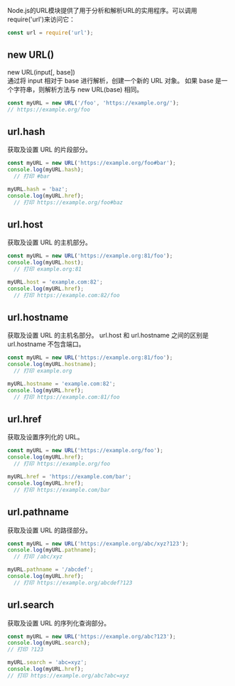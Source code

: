 Node.js的URL模块提供了用于分析和解析URL的实用程序。可以调用require('url')来访问它：
```js
const url = require('url');
```

## new URL()  
new URL(input[, base])  
通过将 input 相对于 base 进行解析，创建一个新的 URL 对象。 如果 base 是一个字符串，则解析方法与 new URL(base) 相同。
```js
const myURL = new URL('/foo', 'https://example.org/');
// https://example.org/foo
```

## url.hash 
获取及设置 URL 的片段部分。
```js
const myURL = new URL('https://example.org/foo#bar');
console.log(myURL.hash);
  // 打印 #bar

myURL.hash = 'baz';
console.log(myURL.href);
  // 打印 https://example.org/foo#baz
```

## url.host
获取及设置 URL 的主机部分。
```js
const myURL = new URL('https://example.org:81/foo');
console.log(myURL.host);
  // 打印 example.org:81

myURL.host = 'example.com:82';
console.log(myURL.href);
  // 打印 https://example.com:82/foo
```

## url.hostname  
获取及设置 URL 的主机名部分。 url.host 和 url.hostname 之间的区别是 url.hostname 不包含端口。  
```js
const myURL = new URL('https://example.org:81/foo');
console.log(myURL.hostname);
  // 打印 example.org

myURL.hostname = 'example.com:82';
console.log(myURL.href);
  // 打印 https://example.com:81/foo
```

## url.href
获取及设置序列化的 URL。
```js
const myURL = new URL('https://example.org/foo');
console.log(myURL.href);
  // 打印 https://example.org/foo

myURL.href = 'https://example.com/bar';
console.log(myURL.href);
  // 打印 https://example.com/bar
```

## url.pathname
获取及设置 URL 的路径部分。
```js
const myURL = new URL('https://example.org/abc/xyz?123');
console.log(myURL.pathname);
  // 打印 /abc/xyz

myURL.pathname = '/abcdef';
console.log(myURL.href);
  // 打印 https://example.org/abcdef?123
```

## url.search
获取及设置 URL 的序列化查询部分。
```js
const myURL = new URL('https://example.org/abc?123');
console.log(myURL.search);
// 打印 ?123

myURL.search = 'abc=xyz';
console.log(myURL.href);
// 打印 https://example.org/abc?abc=xyz
```

